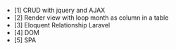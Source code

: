 <ul>
    <li>[1] CRUD with jquery and AJAX</li>
    <li>[2] Render view with loop month as column in a table</li>
    <li>[3] Eloquent Relationship Laravel</li>
    <li>[4] DOM</li>
    <li>[5] SPA
</li>
</ul>
